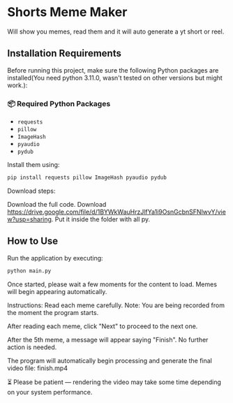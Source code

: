# Shorts Meme Maker
Will show you memes, read them and it will auto generate a yt short or reel.

## Installation Requirements

Before running this project, make sure the following Python packages are installed(You need python 3.11.0, wasn't tested on other versions but might work.):

### 📦 Required Python Packages

- `requests`
- `pillow`
- `ImageHash`
- `pyaudio`
- `pydub`

Install them using:

```bash
pip install requests pillow ImageHash pyaudio pydub
```
Download steps:

Download the full code.
Download https://drive.google.com/file/d/1BYWkWauHrzJlfYa1i9OsnGcbnSFNlwvY/view?usp=sharing.
Put it inside the folder with all py.

## How to Use

Run the application by executing:

```bash
python main.py
```

Once started, please wait a few moments for the content to load. Memes will begin appearing automatically.

Instructions:
Read each meme carefully.
Note: You are being recorded from the moment the program starts.

After reading each meme, click "Next" to proceed to the next one.

After the 5th meme, a message will appear saying "Finish". No further action is needed.

The program will automatically begin processing and generate the final video file:
finish.mp4

⏳ Please be patient — rendering the video may take some time depending on your system performance.
